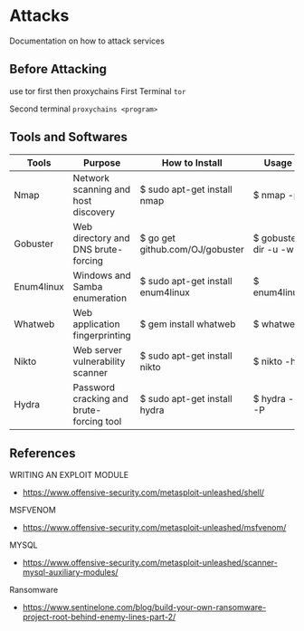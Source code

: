 # Attacks 

Documentation on how to attack services

## Before Attacking 

use tor first then proxychains 
First Terminal
`tor`

Second terminal
`proxychains <program>`

## Tools and Softwares

| Tools      | Purpose                                  | How to Install                    | Usage                                                      |
|------------|------------------------------------------|-----------------------------------|------------------------------------------------------------|
| Nmap       | Network scanning and host discovery      | $ sudo apt-get install nmap       | $ nmap -p <port> <rhost>                                   |
| Gobuster   | Web directory and DNS brute-forcing      | $ go get github.com/OJ/gobuster   | $ gobuster dir -u <rhost> -w <wordlist>                    |
| Enum4linux | Windows and Samba enumeration            | $ sudo apt-get install enum4linux | $ enum4linux <rhost>                                       |
| Whatweb    | Web application fingerprinting           | $ gem install whatweb             | $ whatweb <rhost>                                          |
| Nikto      | Web server vulnerability scanner         | $ sudo apt-get install nikto      | $ nikto -h <rhost>                                         |
| Hydra      | Password cracking and brute-forcing tool | $ sudo apt-get install hydra      | $ hydra -l <username> -P <password-list> <rhost> <service> |

## References

WRITING AN EXPLOIT MODULE
- https://www.offensive-security.com/metasploit-unleashed/shell/

MSFVENOM
- https://www.offensive-security.com/metasploit-unleashed/msfvenom/

MYSQL
- https://www.offensive-security.com/metasploit-unleashed/scanner-mysql-auxiliary-modules/

Ransomware
- https://www.sentinelone.com/blog/build-your-own-ransomware-project-root-behind-enemy-lines-part-2/
